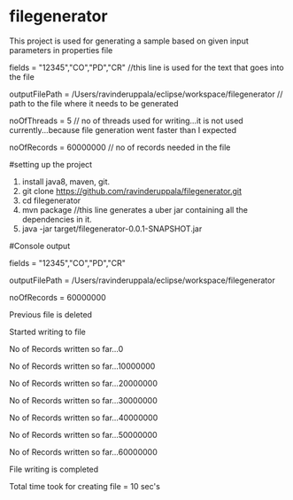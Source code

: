 # filegenerator

This project is used for generating a sample based on given input parameters in properties file


fields = "12345","CO","PD","CR"   //this line is used for the text that goes into the file

outputFilePath = /Users/ravinderuppala/eclipse/workspace/filegenerator  // path to the file where it needs to be generated

noOfThreads = 5 // no of threads used for writing...it is not used currently...because file generation went faster than I expected

noOfRecords = 60000000 // no of records needed in the file


#setting up the project
1. install java8, maven, git.
1. git clone https://github.com/ravinderuppala/filegenerator.git
2. cd filegenerator
3. mvn package  //this line generates a uber jar containing all the dependencies in it.
4. java -jar target/filegenerator-0.0.1-SNAPSHOT.jar


#Console output

fields = "12345","CO","PD","CR"

outputFilePath = /Users/ravinderuppala/eclipse/workspace/filegenerator

noOfRecords = 60000000

Previous file is deleted

Started writing to file 

 No of Records written so far...0
 
 No of Records written so far...10000000
 
 No of Records written so far...20000000
 
 No of Records written so far...30000000
 
 No of Records written so far...40000000
 
 No of Records written so far...50000000
 
 No of Records written so far...60000000
 
File writing is completed

Total time took for creating file = 10 sec's
